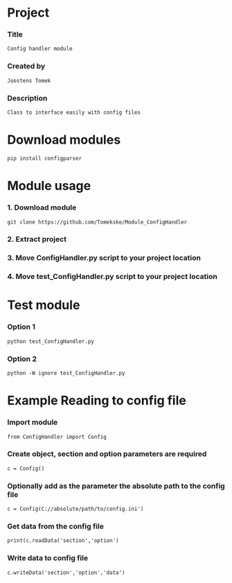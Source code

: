 # Project 
### Title
	Config handler module
### Created by
	Joostens Tomek
### Description
	Class to interface easily with config files 

# Download modules
	pip install configparser

# Module usage
### 1. Download module 
	git clone https://github.com/Tomekske/Module_ConfigHandler
### 2. Extract project
### 3. Move ConfigHandler.py script to your project location
### 4. Move test_ConfigHandler.py script to your project location

# Test module
### Option 1
	python test_ConfigHandler.py
### Option 2
	python -W ignore test_ConfigHandler.py 

# Example Reading to config file
### Import module
	from ConfigHandler import Config
### Create object, section and option parameters are required
	c = Config()
### Optionally add as the parameter the absolute path to the config file
	c = Config(C://absolute/path/to/config.ini')
### Get data from the config file
	print(c.readData('section','option')
### Write data to config file
	c.writeData('section','option','data')